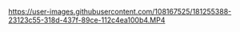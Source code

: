 



https://user-images.githubusercontent.com/108167525/181255388-23123c55-318d-437f-89ce-112c4ea100b4.MP4





